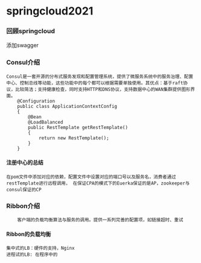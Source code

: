 # springcloud2021
### 回顾springcloud

添加swagger

### Consul介绍

```
Consul是一套开源的分布式服务发现和配置管理系统，提供了微服务系统中的服务治理、配置中心、控制总线等动能，这些功能中的每个都可以根据需要单独使用。其优点：基于raft协议，比较简洁；支持健康检查，同时支持HTTP和DNS协议，支持数据中心的WAN集群提供图形界面。
    @Configuration
    public class ApplicationContextConfig
    {
        @Bean
        @LoadBalanced
        public RestTemplate getRestTemplate()
        {
            return new RestTemplate();
        }
    }

```
#### 注册中心的总结
```
在pom文件中添加对应的依赖，配置文件中设置对应的端口号以及服务名，消费者通过restTemplate进行远程调用， 在保证CPA的模式下的Euerka保证的是AP，zookeeper与consul保证的CP
```
### Ribbon介绍
```
    客户端的负载均衡算法与服务的调用。提供一系列完善的配置项，如链接超时、重试
```
#### Ribbon的负载均衡
```
集中式的LB：硬件的支持，Nginx
进程试的LB: 在程序中的 
```